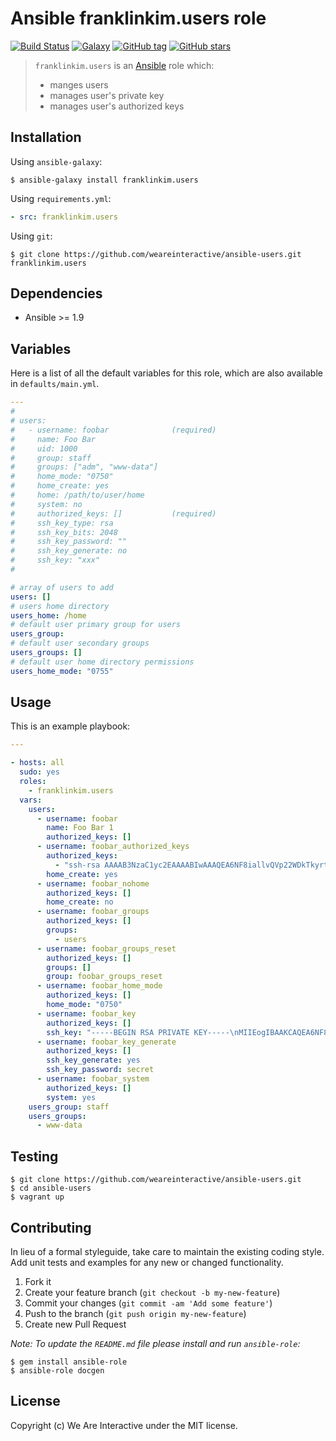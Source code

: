 # Ansible franklinkim.users role

[![Build Status](https://img.shields.io/travis/weareinteractive/ansible-users.svg)](https://travis-ci.org/weareinteractive/ansible-users)
[![Galaxy](http://img.shields.io/badge/galaxy-franklinkim.sudo-blue.svg)](https://galaxy.ansible.com/list#/roles/1385)
[![GitHub tag](https://img.shields.io/github/tag/weareinteractive/ansible-users.svg)](https://github.com/weareinteractive/ansible-users/releases)
[![GitHub stars](https://img.shields.io/github/stars/weareinteractive/ansible-users.svg?style=social&label=Star)](https://github.com/weareinteractive/ansible-users)

> `franklinkim.users` is an [Ansible](http://www.ansible.com) role which:
>
> * manges users
> * manages user's private key
> * manages user's authorized keys

## Installation

Using `ansible-galaxy`:

```shell
$ ansible-galaxy install franklinkim.users
```

Using `requirements.yml`:

```yaml
- src: franklinkim.users
```

Using `git`:

```shell
$ git clone https://github.com/weareinteractive/ansible-users.git franklinkim.users
```

## Dependencies

* Ansible >= 1.9

## Variables

Here is a list of all the default variables for this role, which are also available in `defaults/main.yml`.

```yaml
---
#
# users:
#   - username: foobar              (required)
#     name: Foo Bar
#     uid: 1000
#     group: staff
#     groups: ["adm", "www-data"]
#     home_mode: "0750"
#     home_create: yes
#     home: /path/to/user/home
#     system: no
#     authorized_keys: []           (required)
#     ssh_key_type: rsa
#     ssh_key_bits: 2048
#     ssh_key_password: ""
#     ssh_key_generate: no
#     ssh_key: "xxx"
#

# array of users to add
users: []
# users home directory
users_home: /home
# default user primary group for users
users_group:
# default user secondary groups
users_groups: []
# default user home directory permissions
users_home_mode: "0755"

```


## Usage

This is an example playbook:

```yaml
---

- hosts: all
  sudo: yes
  roles:
    - franklinkim.users
  vars:
    users:
      - username: foobar
        name: Foo Bar 1
        authorized_keys: []
      - username: foobar_authorized_keys
        authorized_keys:
          - "ssh-rsa AAAAB3NzaC1yc2EAAAABIwAAAQEA6NF8iallvQVp22WDkTkyrtvp9eWW6A8YVr+kz4TjGYe7gHzIw+niNltGEFHzD8+v1I2YJ6oXevct1YeS0o9HZyN1Q9qgCgzUFtdOKLv6IedplqoPkcmF0aYet2PkEDo3MlTBckFXPITAMzF8dJSIFo9D8HfdOV0IAdx4O7PtixWKn5y2hMNG0zQPyUecp4pzC6kivAIhyfHilFR61RGL+GPXQ2MWZWFYbAGjyiYJnAmCP3NOTd0jMZEnDkbUvxhMmBYSdETk1rRgm+R4LOzFUGaHqHDLKLX+FIPKcF96hrucXzcWyLbIbEgE98OHlnVYCzRdK8jlqm8tehUc9c9WhQ== vagrant insecure public key"
        home_create: yes
      - username: foobar_nohome
        authorized_keys: []
        home_create: no
      - username: foobar_groups
        authorized_keys: []
        groups:
          - users
      - username: foobar_groups_reset
        authorized_keys: []
        groups: []
        group: foobar_groups_reset
      - username: foobar_home_mode
        authorized_keys: []
        home_mode: "0750"
      - username: foobar_key
        authorized_keys: []
        ssh_key: "-----BEGIN RSA PRIVATE KEY-----\nMIIEogIBAAKCAQEA6NF8iallvQVp22WDkTkyrtvp9eWW6A8YVr+kz4TjGYe7gHzI\nw+niNltGEFHzD8+v1I2YJ6oXevct1YeS0o9HZyN1Q9qgCgzUFtdOKLv6IedplqoP\nkcmF0aYet2PkEDo3MlTBckFXPITAMzF8dJSIFo9D8HfdOV0IAdx4O7PtixWKn5y2\nhMNG0zQPyUecp4pzC6kivAIhyfHilFR61RGL+GPXQ2MWZWFYbAGjyiYJnAmCP3NO\nTd0jMZEnDkbUvxhMmBYSdETk1rRgm+R4LOzFUGaHqHDLKLX+FIPKcF96hrucXzcW\nyLbIbEgE98OHlnVYCzRdK8jlqm8tehUc9c9WhQIBIwKCAQEA4iqWPJXtzZA68mKd\nELs4jJsdyky+ewdZeNds5tjcnHU5zUYE25K+ffJED9qUWICcLZDc81TGWjHyAqD1\nBw7XpgUwFgeUJwUlzQurAv+/ySnxiwuaGJfhFM1CaQHzfXphgVml+fZUvnJUTvzf\nTK2Lg6EdbUE9TarUlBf/xPfuEhMSlIE5keb/Zz3/LUlRg8yDqz5w+QWVJ4utnKnK\niqwZN0mwpwU7YSyJhlT4YV1F3n4YjLswM5wJs2oqm0jssQu/BT0tyEXNDYBLEF4A\nsClaWuSJ2kjq7KhrrYXzagqhnSei9ODYFShJu8UWVec3Ihb5ZXlzO6vdNQ1J9Xsf\n4m+2ywKBgQD6qFxx/Rv9CNN96l/4rb14HKirC2o/orApiHmHDsURs5rUKDx0f9iP\ncXN7S1uePXuJRK/5hsubaOCx3Owd2u9gD6Oq0CsMkE4CUSiJcYrMANtx54cGH7Rk\nEjFZxK8xAv1ldELEyxrFqkbE4BKd8QOt414qjvTGyAK+OLD3M2QdCQKBgQDtx8pN\nCAxR7yhHbIWT1AH66+XWN8bXq7l3RO/ukeaci98JfkbkxURZhtxV/HHuvUhnPLdX\n3TwygPBYZFNo4pzVEhzWoTtnEtrFueKxyc3+LjZpuo+mBlQ6ORtfgkr9gBVphXZG\nYEzkCD3lVdl8L4cw9BVpKrJCs1c5taGjDgdInQKBgHm/fVvv96bJxc9x1tffXAcj\n3OVdUN0UgXNCSaf/3A/phbeBQe9xS+3mpc4r6qvx+iy69mNBeNZ0xOitIjpjBo2+\ndBEjSBwLk5q5tJqHmy/jKMJL4n9ROlx93XS+njxgibTvU6Fp9w+NOFD/HvxB3Tcz\n6+jJF85D5BNAG3DBMKBjAoGBAOAxZvgsKN+JuENXsST7F89Tck2iTcQIT8g5rwWC\nP9Vt74yboe2kDT531w8+egz7nAmRBKNM751U/95P9t88EDacDI/Z2OwnuFQHCPDF\nllYOUI+SpLJ6/vURRbHSnnn8a/XG+nzedGH5JGqEJNQsz+xT2axM0/W/CRknmGaJ\nkda/AoGANWrLCz708y7VYgAtW2Uf1DPOIYMdvo6fxIB5i9ZfISgcJ/bbCUkFrhoH\n+vq/5CIWxCPp0f85R4qxxQ5ihxJ0YDQT9Jpx4TMss4PSavPaBH3RXow5Ohe+bYoQ\nNE5OgEXk2wVfZczCZpigBKbKZHNYcelXtTt/nP3rsCuGcM4h53s=\n-----END RSA PRIVATE KEY-----\n"
      - username: foobar_key_generate
        authorized_keys: []
        ssh_key_generate: yes
        ssh_key_password: secret
      - username: foobar_system
        authorized_keys: []
        system: yes
    users_group: staff
    users_groups:
      - www-data

```

## Testing

```shell
$ git clone https://github.com/weareinteractive/ansible-users.git
$ cd ansible-users
$ vagrant up
```

## Contributing
In lieu of a formal styleguide, take care to maintain the existing coding style. Add unit tests and examples for any new or changed functionality.

1. Fork it
2. Create your feature branch (`git checkout -b my-new-feature`)
3. Commit your changes (`git commit -am 'Add some feature'`)
4. Push to the branch (`git push origin my-new-feature`)
5. Create new Pull Request

*Note: To update the `README.md` file please install and run `ansible-role`:*

```shell
$ gem install ansible-role
$ ansible-role docgen
```

## License
Copyright (c) We Are Interactive under the MIT license.
